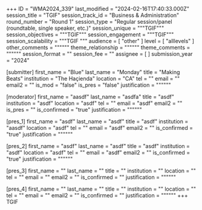 +++
ID = "WMA2024_339"
last_modified = "2024-02-16T17:40:33.000Z"
session_title = "TGIF"
session_track_id = "Business & Administration"
round_number = "Round 1"
session_type = "Regular session/panel (roundtable, single speaker, etc.)"
session_unique = """TGIF"""
session_objectives = """TGIF"""
session_engagement = """TGIF"""
session_scalability = """TGIF
"""
audience = [ "other" ]
level = [ "alllevels" ]
other_comments = """"""
theme_relationship = """"""
theme_comments = """"""
session_format = ""
session_fee = ""
assignee = [  ]
submission_year = "2024"

[submitter]
first_name = "Blue"
last_name = "Monday"
title = "Making Beats"
institution = "The Haçienda"
location = "CA"
tel = ""
email = ""
email2 = ""
is_mod = "false"
is_pres = "false"
justification = """"""

[moderator]
first_name = "aasdf"
last_name = "asdfa"
title = "asdf"
institution = "asdf"
location = "asdf"
tel = ""
email = "asdf"
email2 = ""
is_pres = ""
is_confirmed = "true"
justification = """"""

[pres_1]
first_name = "asdf"
last_name = "asdf"
title = "asdf"
institution = "aasdf"
location = "asdf"
tel = ""
email = "asdf"
email2 = ""
is_confirmed = "true"
justification = """"""

[pres_2]
first_name = "asdf"
last_name = "asdf"
title = "asdf"
institution = "asdf"
location = "asdf"
tel = ""
email = "asdf"
email2 = ""
is_confirmed = "true"
justification = """"""

[pres_3]
first_name = ""
last_name = ""
title = ""
institution = ""
location = ""
tel = ""
email = ""
email2 = ""
is_confirmed = ""
justification = """"""

[pres_4]
first_name = ""
last_name = ""
title = ""
institution = ""
location = ""
tel = ""
email = ""
email2 = ""
is_confirmed = ""
justification = """"""
+++
TGIF
